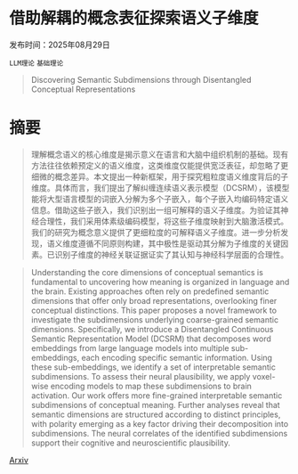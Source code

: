 # 借助解耦的概念表征探索语义子维度

发布时间：2025年08月29日

`LLM理论` `基础理论`

> Discovering Semantic Subdimensions through Disentangled Conceptual Representations

# 摘要

> 理解概念语义的核心维度是揭示意义在语言和大脑中组织机制的基础。现有方法往往依赖预定义的语义维度，这类维度仅能提供宽泛表征，却忽略了更细微的概念差异。本文提出一种新框架，用于探究粗粒度语义维度背后的子维度。具体而言，我们提出了解纠缠连续语义表示模型（DCSRM），该模型能将大型语言模型的词嵌入分解为多个子嵌入，每个子嵌入均编码特定语义信息。借助这些子嵌入，我们识别出一组可解释的语义子维度。为验证其神经合理性，我们采用体素级编码模型，将这些子维度映射到大脑激活模式。我们的研究为概念意义提供了更细粒度的可解释语义子维度。进一步分析发现，语义维度遵循不同原则构建，其中极性是驱动其分解为子维度的关键因素。已识别子维度的神经关联证据证实了其认知与神经科学层面的合理性。

> Understanding the core dimensions of conceptual semantics is fundamental to uncovering how meaning is organized in language and the brain. Existing approaches often rely on predefined semantic dimensions that offer only broad representations, overlooking finer conceptual distinctions. This paper proposes a novel framework to investigate the subdimensions underlying coarse-grained semantic dimensions. Specifically, we introduce a Disentangled Continuous Semantic Representation Model (DCSRM) that decomposes word embeddings from large language models into multiple sub-embeddings, each encoding specific semantic information. Using these sub-embeddings, we identify a set of interpretable semantic subdimensions. To assess their neural plausibility, we apply voxel-wise encoding models to map these subdimensions to brain activation. Our work offers more fine-grained interpretable semantic subdimensions of conceptual meaning. Further analyses reveal that semantic dimensions are structured according to distinct principles, with polarity emerging as a key factor driving their decomposition into subdimensions. The neural correlates of the identified subdimensions support their cognitive and neuroscientific plausibility.

[Arxiv](https://arxiv.org/abs/2508.21436)